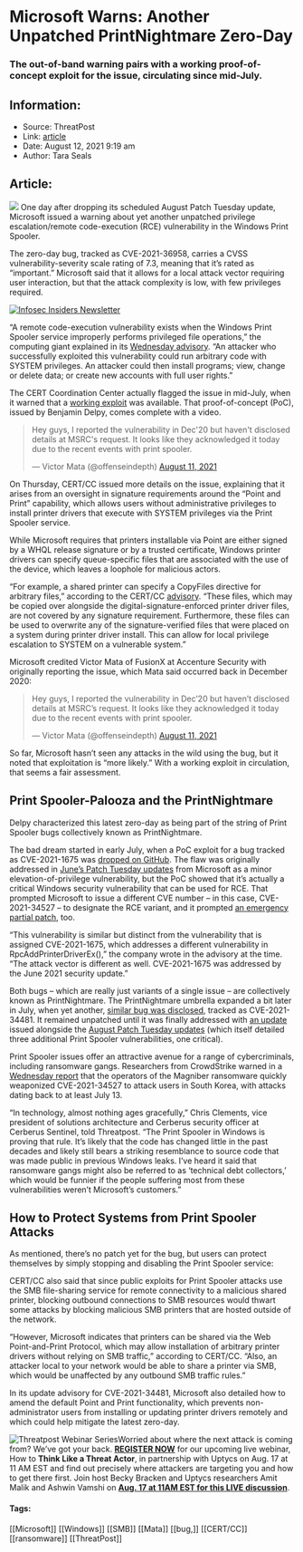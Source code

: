 # Microsoft Warns: Another Unpatched PrintNightmare Zero-Day
### The out-of-band warning pairs with a working proof-of-concept exploit for the issue, circulating since mid-July.

## Information:
+ Source: ThreatPost
+ Link: [article](https://kasperskycontenthub.com/threatpost-global/?p=168613)
+ Date: August 12, 2021  9:19 am
+ Author: Tara Seals


## Article:
![](https://media.threatpost.com/wp-content/uploads/sites/103/2021/07/27211434/nightmare-e1627434884417.jpeg)
One day after dropping its scheduled August Patch Tuesday update, Microsoft issued a warning about yet another unpatched privilege escalation/remote code-execution (RCE) vulnerability in the Windows Print Spooler.


The zero-day bug, tracked as CVE-2021-36958, carries a CVSS vulnerability-severity scale rating of 7.3, meaning that it’s rated as “important.” Microsoft said that it allows for a local attack vector requiring user interaction, but that the attack complexity is low, with few privileges required.


[![Infosec Insiders Newsletter](https://media.threatpost.com/wp-content/uploads/sites/103/2021/07/10165815/infosec_insiders_in_article_promo.png)](https://threatpost.com/infosec-insider-subscription-page/?utm_source=ART&utm_medium=ART&utm_campaign=InfosecInsiders_Newsletter_Promo/)


“A remote code-execution vulnerability exists when the Windows Print Spooler service improperly performs privileged file operations,” the computing giant explained in its [Wednesday advisory](https://msrc.microsoft.com/update-guide/vulnerability/CVE-2021-36958). “An attacker who successfully exploited this vulnerability could run arbitrary code with SYSTEM privileges. An attacker could then install programs; view, change or delete data; or create new accounts with full user rights.”


The CERT Coordination Center actually flagged the issue in mid-July, when it warned that a [working exploit](https://twitter.com/gentilkiwi/status/1416429860566847490) was available. That proof-of-concept (PoC), issued by Benjamin Delpy, comes complete with a video.



> 
> Hey guys, I reported the vulnerability in Dec'20 but haven't disclosed details at MSRC's request. It looks like they acknowledged it today due to the recent events with print spooler.
> 
> 
> — Victor Mata (@offenseindepth) [August 11, 2021](https://twitter.com/offenseindepth/status/1425574625384206339?ref_src=twsrc%5Etfw)
> 
> 



On Thursday, CERT/CC issued more details on the issue, explaining that it arises from an oversight in signature requirements around the “Point and Print” capability, which allows users without administrative privileges to install printer drivers that execute with SYSTEM privileges via the Print Spooler service.


While Microsoft requires that printers installable via Point are either signed by a WHQL release signature or by a trusted certificate, Windows printer drivers can specify queue-specific files that are associated with the use of the device, which leaves a loophole for malicious actors.


“For example, a shared printer can specify a CopyFiles directive for arbitrary files,” according to the CERT/CC [advisory](https://www.kb.cert.org/vuls/id/131152). “These files, which may be copied over alongside the digital-signature-enforced printer driver files, are not covered by any signature requirement. Furthermore, these files can be used to overwrite any of the signature-verified files that were placed on a system during printer driver install. This can allow for local privilege escalation to SYSTEM on a vulnerable system.”


Microsoft credited Victor Mata of FusionX at Accenture Security with originally reporting the issue, which Mata said occurred back in December 2020:



> 
> Hey guys, I reported the vulnerability in Dec’20 but haven’t disclosed details at MSRC’s request. It looks like they acknowledged it today due to the recent events with print spooler.
> 
> 
> — Victor Mata (@offenseindepth) [August 11, 2021](https://twitter.com/offenseindepth/status/1425574625384206339?ref_src=twsrc%5Etfw)
> 
> 


So far, Microsoft hasn’t seen any attacks in the wild using the bug, but it noted that exploitation is “more likely.” With a working exploit in circulation, that seems a fair assessment.


**Print Spooler-Palooza and the PrintNightmare**
------------------------------------------------


Delpy characterized this latest zero-day as being part of the string of Print Spooler bugs collectively known as PrintNightmare.


The bad dream started in early July, when a PoC exploit for a bug tracked as CVE-2021-1675 was [dropped on GitHub](https://threatpost.com/poc-exploit-windows-print-spooler-bug/167430/). The flaw was originally addressed in [June’s Patch Tuesday updates](https://threatpost.com/microsoft-patch-tuesday-in-the-wild-exploits/166724/) from Microsoft as a minor elevation-of-privilege vulnerability, but the PoC showed that it’s actually a critical Windows security vulnerability that can be used for RCE. That prompted Microsoft to issue a different CVE number – in this case, CVE-2021-34527 – to designate the RCE variant, and it prompted [an emergency partial patch](https://threatpost.com/microsoft-emergency-patch-printnightmare/167578/), too.


“This vulnerability is similar but distinct from the vulnerability that is assigned CVE-2021-1675, which addresses a different vulnerability in RpcAddPrinterDriverEx(),” the company wrote in the advisory at the time. “The attack vector is different as well. CVE-2021-1675 was addressed by the June 2021 security update.”


Both bugs – which are really just variants of a single issue – are collectively known as PrintNightmare. The PrintNightmare umbrella expanded a bit later in July, when yet another, [similar bug was disclosed](https://threatpost.com/microsoft-unpatched-bug-windows-print-spooler/167855/), tracked as CVE-2021-34481. It remained unpatched until it was finally addressed with [an update](https://support.microsoft.com/en-us/topic/kb5005652-manage-new-point-and-print-default-driver-installation-behavior-cve-2021-34481-873642bf-2634-49c5-a23b-6d8e9a302872) issued alongside the [August Patch Tuesday updates](https://threatpost.com/exploited-windows-zero-day-patch/168539/) (which itself detailed three additional Print Spooler vulnerabilities, one critical).


Print Spooler issues offer an attractive avenue for a range of cybercriminals, including ransomware gangs. Researchers from CrowdStrike warned in a [Wednesday report](https://www.crowdstrike.com/blog/magniber-ransomware-caught-using-printnightmare-vulnerability/) that the operators of the Magniber ransomware quickly weaponized CVE-2021-34527 to attack users in South Korea, with attacks dating back to at least July 13.


“In technology, almost nothing ages gracefully,” Chris Clements, vice president of solutions architecture and Cerberus security officer at Cerberus Sentinel, told Threatpost. “The Print Spooler in Windows is proving that rule. It’s likely that the code has changed little in the past decades and likely still bears a striking resemblance to source code that was made public in previous Windows leaks. I’ve heard it said that ransomware gangs might also be referred to as ‘technical debt collectors,’ which would be funnier if the people suffering most from these vulnerabilities weren’t Microsoft’s customers.”


**How to Protect Systems from Print Spooler Attacks**
-----------------------------------------------------


As mentioned, there’s no patch yet for the bug, but users can protect themselves by simply stopping and disabling the Print Spooler service:


CERT/CC also said that since public exploits for Print Spooler attacks use the SMB file-sharing service for remote connectivity to a malicious shared printer, blocking outbound connections to SMB resources would thwart some attacks by blocking malicious SMB printers that are hosted outside of the network.


“However, Microsoft indicates that printers can be shared via the Web Point-and-Print Protocol, which may allow installation of arbitrary printer drivers without relying on SMB traffic,” according to CERT/CC. “Also, an attacker local to your network would be able to share a printer via SMB, which would be unaffected by any outbound SMB traffic rules.”


In its update advisory for CVE-2021-34481, Microsoft also detailed how to amend the default Point and Print functionality, which prevents non-administrator users from installing or updating printer drivers remotely and which could help mitigate the latest zero-day.


![Threatpost Webinar Series ](https://media.threatpost.com/wp-content/uploads/sites/103/2021/07/27093135/threatpost-webinar-300x51.jpg)Worried about where the next attack is coming from? We’ve got your back. **[REGISTER NOW](https://threatpost.com/webinars/how-to-think-like-a-threat-actor/?utm_source=ART&utm_medium=ART&utm_campaign=August_Uptycs_Webinar)** for our upcoming live webinar, How to **Think Like a Threat Actor**, in partnership with Uptycs on Aug. 17 at 11 AM EST and find out precisely where attackers are targeting you and how to get there first. Join host Becky Bracken and Uptycs researchers Amit Malik and Ashwin Vamshi on **[Aug. 17 at 11AM EST for this LIVE discussion](https://threatpost.com/webinars/how-to-think-like-a-threat-actor/?utm_source=ART&utm_medium=ART&utm_campaign=August_Uptycs_Webinar)**.




#### Tags:
[[Microsoft]] [[Windows]] [[SMB]] [[Mata]] [[bug,]] [[CERT/CC]] [[ransomware]] [[ThreatPost]]
